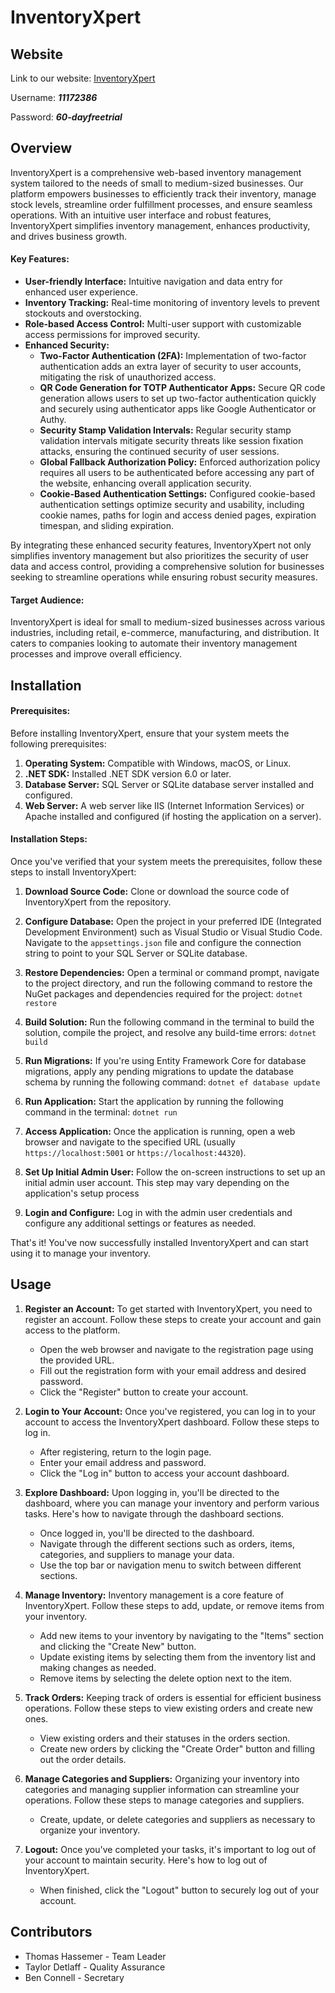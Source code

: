 # InventoryXpert

## Website

Link to our website: [InventoryXpert](http://inventoryxpert-001-site1.itempurl.com/)

Username: ***11172386***

Password: ***60-dayfreetrial***

## Overview

InventoryXpert is a comprehensive web-based inventory management system tailored to the needs of small to medium-sized businesses. Our platform empowers businesses to efficiently track their inventory, manage stock levels, streamline order fulfillment processes, and ensure seamless operations. With an intuitive user interface and robust features, InventoryXpert simplifies inventory management, enhances productivity, and drives business growth.

#### Key Features:

- **User-friendly Interface:** Intuitive navigation and data entry for enhanced user experience.
- **Inventory Tracking:** Real-time monitoring of inventory levels to prevent stockouts and overstocking.
- **Role-based Access Control:** Multi-user support with customizable access permissions for improved security.
- **Enhanced Security:**
  - **Two-Factor Authentication (2FA):** Implementation of two-factor authentication adds an extra layer of security to user accounts, mitigating the risk of unauthorized access.
  - **QR Code Generation for TOTP Authenticator Apps:** Secure QR code generation allows users to set up two-factor authentication quickly and securely using authenticator apps like Google Authenticator or Authy.
  - **Security Stamp Validation Intervals:** Regular security stamp validation intervals mitigate security threats like session fixation attacks, ensuring the continued security of user sessions.
  - **Global Fallback Authorization Policy:** Enforced authorization policy requires all users to be authenticated before accessing any part of the website, enhancing overall application security.
  - **Cookie-Based Authentication Settings:** Configured cookie-based authentication settings optimize security and usability, including cookie names, paths for login and access denied pages, expiration timespan, and sliding expiration.

By integrating these enhanced security features, InventoryXpert not only simplifies inventory management but also prioritizes the security of user data and access control, providing a comprehensive solution for businesses seeking to streamline operations while ensuring robust security measures.

#### Target Audience:  
InventoryXpert is ideal for small to medium-sized businesses across various industries, including retail, e-commerce, manufacturing, and distribution. It caters to companies looking to automate their inventory management processes and improve overall efficiency.

## Installation

#### Prerequisites:

Before installing InventoryXpert, ensure that your system meets the following prerequisites:

1. **Operating System:** Compatible with Windows, macOS, or Linux.
2. **.NET SDK:** Installed .NET SDK version 6.0 or later.
3. **Database Server:** SQL Server or SQLite database server installed and configured.
4. **Web Server:** A web server like IIS (Internet Information Services) or Apache installed and configured (if hosting the application on a server).

#### Installation Steps:

Once you've verified that your system meets the prerequisites, follow these steps to install InventoryXpert:

1. **Download Source Code:** Clone or download the source code of InventoryXpert from the repository.
   
2. **Configure Database:** Open the project in your preferred IDE (Integrated Development Environment) such as Visual Studio or Visual Studio Code. Navigate to the ``appsettings.json`` file and configure the connection string to point to your SQL Server or SQLite database.
   
3. **Restore Dependencies:** Open a terminal or command prompt, navigate to the project directory, and run the following command to restore the NuGet packages and dependencies required for the project:
``dotnet restore``

4. **Build Solution:** Run the following command in the terminal to build the solution, compile the project, and resolve any build-time errors:
``dotnet build``

5. **Run Migrations:** If you're using Entity Framework Core for database migrations, apply any pending migrations to update the database schema by running the following command:
``dotnet ef database update``

6. **Run Application:** Start the application by running the following command in the terminal:
``dotnet run``

7. **Access Application:** Once the application is running, open a web browser and navigate to the specified URL (usually ``https://localhost:5001`` or ``https://localhost:44320``).

8. **Set Up Initial Admin User:** Follow the on-screen instructions to set up an initial admin user account. This step may vary depending on the application's setup process

9. **Login and Configure:** Log in with the admin user credentials and configure any additional settings or features as needed.

That's it! You've now successfully installed InventoryXpert and can start using it to manage your inventory.

## Usage

1. **Register an Account:** To get started with InventoryXpert, you need to register an account. Follow these steps to create your account and gain access to the platform.

    - Open the web browser and navigate to the registration page using the provided URL.
    - Fill out the registration form with your email address and desired password.
    - Click the "Register" button to create your account.
3. **Login to Your Account:** Once you've registered, you can log in to your account to access the InventoryXpert dashboard. Follow these steps to log in.
    - After registering, return to the login page.
    - Enter your email address and password.
    - Click the "Log in" button to access your account dashboard.
5. **Explore Dashboard:** Upon logging in, you'll be directed to the dashboard, where you can manage your inventory and perform various tasks. Here's how to navigate through the dashboard sections.
    - Once logged in, you'll be directed to the dashboard.
    - Navigate through the different sections such as orders, items, categories, and suppliers to manage your data.
    - Use the top bar or navigation menu to switch between different sections.
7. **Manage Inventory:** Inventory management is a core feature of InventoryXpert. Follow these steps to add, update, or remove items from your inventory.
    - Add new items to your inventory by navigating to the "Items" section and clicking the "Create New" button.
    - Update existing items by selecting them from the inventory list and making changes as needed.
    - Remove items by selecting the delete option next to the item.
9. **Track Orders:** Keeping track of orders is essential for efficient business operations. Follow these steps to view existing orders and create new ones.
    - View existing orders and their statuses in the orders section.
    - Create new orders by clicking the "Create Order" button and filling out the order details.
11. **Manage Categories and Suppliers:** Organizing your inventory into categories and managing supplier information can streamline your operations. Follow these steps to manage categories and suppliers.
    - Create, update, or delete categories and suppliers as necessary to organize your inventory.
13. **Logout:** Once you've completed your tasks, it's important to log out of your account to maintain security. Here's how to log out of InventoryXpert.
    - When finished, click the "Logout" button to securely log out of your account.

## Contributors

- Thomas Hassemer - Team Leader
- Taylor Detlaff - Quality Assurance
- Ben Connell - Secretary
